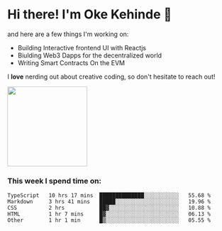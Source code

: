 # Hi there! I'm Oke Kehinde :cowboy_hat_face:

and here are a few things I'm working on:

- Building Interactive frontend UI with Reactjs
- Biulding Web3 Dapps for the decentralized world
- Writing Smart Contracts On the EVM

I **love** nerding out about creative coding, so don't hesitate to reach out!


<img height="180em" src="https://github-readme-stats.vercel.app/api?username=okeken&show_icons=true&hide_border=true&&count_private=true&include_all_commits=true" />

### This week I spend time on:

<!--START_SECTION:waka-->

```text
TypeScript   10 hrs 17 mins  ██████████████░░░░░░░░░░░   55.68 %
Markdown     3 hrs 41 mins   █████░░░░░░░░░░░░░░░░░░░░   19.96 %
CSS          2 hrs           ██▓░░░░░░░░░░░░░░░░░░░░░░   10.88 %
HTML         1 hr 7 mins     █▓░░░░░░░░░░░░░░░░░░░░░░░   06.13 %
Other        1 hr 1 min      █▒░░░░░░░░░░░░░░░░░░░░░░░   05.55 %
```

<!--END_SECTION:waka-->
